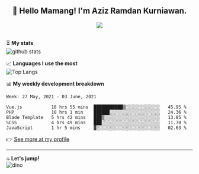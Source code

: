 <h2 align="center">👋 Hello Mamang! I'm Aziz Ramdan Kurniawan.</h2>  
<p align="center">
  <img src="https://komarev.com/ghpvc/?username=azizramdan"> <br><br>
</p>
    
⏳ **My stats**  
![github stats](https://github-readme-stats.vercel.app/api?username=azizramdan&show_icons=true&count_private=true&title_color=000&hide_border=true&hide_title=true)  

📈 **Languages I use the most**  
![Top Langs](https://github-readme-stats.vercel.app/api/top-langs/?username=azizramdan&layout=compact&langs_count=6&hide=tsql&hide_border=true&hide_title=true&exclude_repo=Futsal-Go,Futsal-Go-Admin,Sistem-Informasi-Sensus-Harian-Rawat-Inap)  

📊 **My weekly development breakdown**
<!--START_SECTION:waka-->
```text
Week: 27 May, 2021 - 03 June, 2021

Vue.js           18 hrs 55 mins  ███████████▒░░░░░░░░░░░░░   45.95 % 
PHP              10 hrs 1 min    ██████░░░░░░░░░░░░░░░░░░░   24.36 % 
Blade Template   5 hrs 42 mins   ███▒░░░░░░░░░░░░░░░░░░░░░   13.85 % 
SCSS             4 hrs 49 mins   ███░░░░░░░░░░░░░░░░░░░░░░   11.70 % 
JavaScript       1 hr 5 mins     ▓░░░░░░░░░░░░░░░░░░░░░░░░   02.63 % 
```
<!--END_SECTION:waka-->
👉 [See more at my profile](https://wakatime.com/@azizramdan)
***
🔝 **Let's jump!**  
![dino](https://raw.githubusercontent.com/azizramdan/azizramdan/master/dino.gif)  
